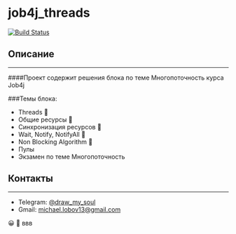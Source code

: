 # job4j_threads
[![Build Status](https://app.travis-ci.com/DrawMySoul/job4j_threads.svg?branch=master)](https://app.travis-ci.com/DrawMySoul/job4j_threads)

## Описание
___
####Проект содержит решения блока по теме Многопоточность курса Job4j

###Темы блока:
* Threads :black_square_button:
* Общие ресурсы :black_square_button:
* Синхронизация ресурсов :black_square_button:
* Wait, Notify, NotifyAll :black_square_button:
* Non Blocking Algorithm :black_square_button:
* Пулы
* Экзамен по теме Многопоточность

## Контакты 
___
* Telegram: [@draw_my_soul](https://t.me/draw_my_soul) 
* Gmail: michael.lobov13@gmail.com
  
:grinning: 
:black_square_button: ввв
